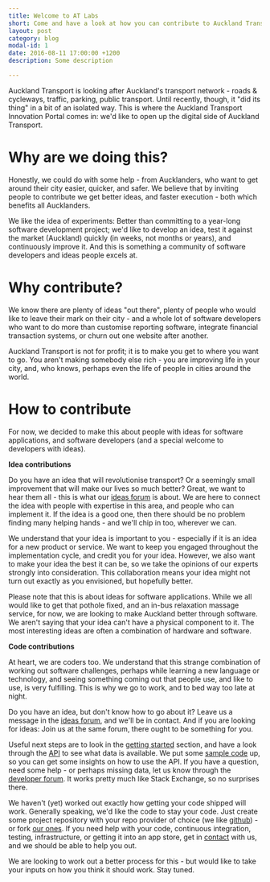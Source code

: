 ```yaml
---
title: Welcome to AT Labs
short: Come and have a look at how you can contribute to Auckland Transport with your ideas!
layout: post
category: blog
modal-id: 1
date: 2016-08-11 17:00:00 +1200
description: Some description

---
```


Auckland Transport is looking after Auckland's transport network - roads & cycleways, traffic, parking, public transport. Until recently, though, it "did its thing" in a bit of an isolated way. This is where the Auckland Transport Innovation Portal comes in: we'd like to open up the digital side of Auckland Transport.

# Why are we doing this?

Honestly, we could do with some help - from Aucklanders, who want to get around their city easier, quicker, and safer. We believe that by inviting people to contribute we get better ideas, and faster execution - both which benefits all Aucklanders.

We like the idea of experiments: Better than committing to a year-long software development project; we'd like to develop an idea, test it against the market (Auckland) quickly (in weeks, not months or years), and continuously improve it. And this is something a community of software developers and ideas people excels at.

# Why contribute?

We know there are plenty of ideas "out there", plenty of people who would like to leave their mark on their city - and a whole lot of software developers who want to do more than customise reporting software, integrate financial transaction systems, or churn out one website after another.

Auckland Transport is not for profit; it is to make you get to where you want to go. You aren't making somebody else rich - you are improving life in your city, and, who knows, perhaps even the life of people in cities around the world.

# How to contribute

For now, we decided to make this about people with ideas for software applications, and software developers (and a special welcome to developers with ideas).

**Idea contributions**

Do you have an idea that will revolutionise transport? Or a seemingly small improvement that will make our lives so much better? Great, we want to hear them all - this is what our [ideas forum]() is about. We are here to connect the idea with people with expertise in this area, and people who can implement it. If the idea is a good one, then there should be no problem finding many helping hands - and we'll chip in too, wherever we can.

We understand that your idea is important to you - especially if it is an idea for a new product or service. We want to keep you engaged throughout the implementation cycle, and credit you for your idea. However, we also want to make your idea the best it can be, so we take the opinions of our experts strongly into consideration. This collaboration means your idea might not turn out exactly as you envisioned, but hopefully better.

Please note that this is about ideas for software applications. While we all would like to get that pothole fixed, and an in-bus relaxation massage service, for now, we are looking to make Auckland better through software. We aren't saying that your idea can't have a physical component to it. The most interesting ideas are often a combination of hardware and software.

**Code contributions**

At heart, we are coders too. We understand that this strange combination of working out software challenges, perhaps while learning a new language or technology, and seeing something coming out that people use, and like to use, is very fulfilling. This is why we go to work, and to bed way too late at night.

Do you have an idea, but don't know how to go about it? Leave us a message in the [ideas forum](), and we'll be in contact. And if you are looking for ideas: Join us at the same forum, there ought to be something for you.

Useful next steps are to look in the [getting started]() section, and have a look through the [API]() to see what data is available. We put some [sample code]() up, so you can get some insights on how to use the API. If you have a question, need some help - or perhaps missing data, let us know through the [developer forum](). It works pretty much like Stack Exchange, so no surprises there.

We haven't (yet) worked out exactly how getting your code shipped will work. Generally speaking, we'd like the code to stay your code. Just create some project repository with your repo provider of choice (we like [github](https://github.com/)) - or fork [our ones](). If you need help with your code, continuous integration, testing, infrastructure, or getting it into an app store, get in [contact]() with us, and we should be able to help you out.

We are looking to work out a better process for this - but would like to take your inputs on how you think it should work. Stay tuned.

